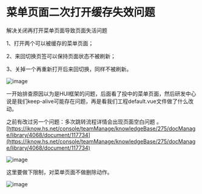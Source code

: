 # 菜单页面二次打开缓存失效问题

解决关闭再打开菜单页面导致页面失活问题

1、打开两个可以被缓存的菜单页面；

2、来回切换页签可以保持页面状态不被刷新；

3、关掉一个再重新打开后来回切换，同样不被刷新。

![image](https://alidocs.oss-cn-zhangjiakou.aliyuncs.com/res/4jKqmoRAW1jZlw19/img/bfd9139f-732c-4f45-b954-a2e0212c88c4.gif)

一开始排查原因以为是HUI框架的问题，后面看了投中的菜单页面，然后研发中心说是我们keep-alive可能存在问题，再是看我们工程default.vue文件做了什么改动。

之前有改过另一个问题：多次跳转流程详情会出现页面空白问题 。[https://iknow.hs.net/console/teamManage/knowledgeBase/275/docManage/library/4068/document/117734](https://iknow.hs.net/console/teamManage/knowledgeBase/275/docManage/library/4068/document/117734)

![image](https://alidocs.oss-cn-zhangjiakou.aliyuncs.com/res/4jKqmoRAW1jZlw19/img/8a691018-a056-4909-97ab-bf516790866f.png)

这里要做下限制，对菜单页面不做删除动作。

![image](https://alidocs.oss-cn-zhangjiakou.aliyuncs.com/res/4jKqmoRAW1jZlw19/img/6f756fb1-abbd-4309-8abb-c0a229e1d01e.png)